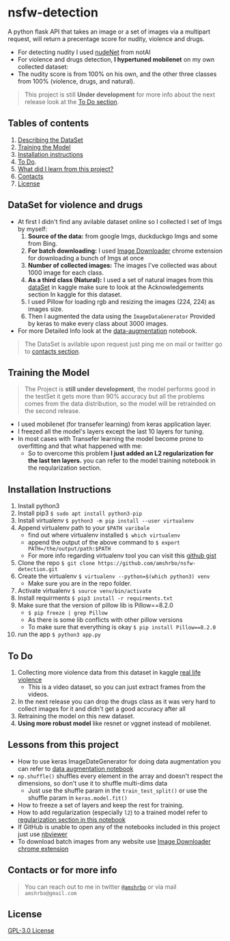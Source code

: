 # nsfw-detection
A python flask API that takes an image or a set of images via a multipart request, will return a precentage score for nudity, violence and drugs.
- For detecting nudity I used [nudeNet](https://github.com/notAI-tech/NudeNet) from notAI
- For violence and drugs detection, **I hypertuned mobilenet** on my own collected dataset:
- The nudity score is from 100% on his own, and the other three classes from 100% (violence, drugs, and natural).
> This project is still **Under development** for more info about the next release look at the [To Do section](#to-do).

## Tables of contents
1. [Describing the DataSet](#dataset-for-violence-and-drugs)
2. [Training the Model](#training-the-model)
3. [Installation instructions](#installation-instructions)
4. [To Do](#to-do).
5. [What did I learn from this project?](#lessons-from-this-project)
6. [Contacts](#contacts-or-for-more-info)
7. [License](#license)

## DataSet for violence and drugs
- At first I didn't find any avilable dataset online so I collected I set of Imgs by myself:
  1. **Source of the data:** from google Imgs, duckduckgo Imgs and some from Bing.
  1. **For batch downloading:** I used [Image Downloader](https://chrome.google.com/webstore/detail/image-downloader/cnpniohnfphhjihaiiggeabnkjhpaldj) chrome extension for downloading a bunch of Imgs at once 
  1. **Number of collected images:** The images I've collected was about 1000 image for each class.
  1. **As a third class (Natural):** I used a set of natural images from this [dataSet](https://www.kaggle.com/prasunroy/natural-images) in kaggle make sure to look at the Acknowledgements section In kaggle for this dataset. 
  1. I used Pillow for loading rgb and resizing the images (224, 224) as images size.
  1. Then I augmented the data using the `ImageDataGenerator` Provided by keras to make every class about 3000 images.
- For more Detailed Info look at the [data-augmentation](./data_preprocessing/data-augmentation.ipynb) notebook. 
> The DataSet is avilable upon request just ping me on mail or twitter go to [contacts section](#contacts-or-for-more-info).

## Training the Model
> The Project is **still under development**, the model performs good in the testSet it gets more than 90% accuracy but all the problems comes from the data distribution, so the model will be retrainded on the second release.
- I used mobilenet (for transefer learning) from keras application layer.
- I freezed all the model's layers except the last 10 layers for tuning.
- In most cases with Transefer learning the model become prone to overfitting and that what happened with me:
  - So to overcome this problem **I just added an L2 regularization for the last ten layers.** you can refer to the model training notebook in the reqularization section. 

## Installation Instructions
1. Install python3 
2. Install pip3 `$ sudo apt install python3-pip`
3. Install virtualenv `$ python3 -m pip install --user virtualenv`
4. Append virtualenv path to your `$PATH varibale`
    - find out where virtualenv installed `$ which virtualenv`
    - append the output of the above command to `$ export PATH=/the/output/path:$PATH`
    - For more info regarding virtualenv tool you can visit this [github gist](https://gist.github.com/amshrbo/2ca0afb88c428b79ddaf38374226b9e0)
5. Clone the repo `$ git clone https://github.com/amshrbo/nsfw-detection.git`
6. Create the virtualenv `$ virtualenv --python=$(which python3) venv`
    - Make sure you are in the repo folder.
7. Activate virtualenv `$ source venv/bin/activate`
8. Install requirments `$ pip3 install -r requirments.txt`
9. Make sure that the version of pillow lib is Pillow==8.2.0
    - `$ pip freeze | grep Pillow`
    - As there is some lib conflicts with other pillow versions
    - To make sure that everything is okay `$ pip install Pillow==8.2.0`
10. run the app `$ python3 app.py`

## To Do
1. Collecting more violence data from this dataset in kaggle [real life violence](https://www.kaggle.com/mohamedmustafa/real-life-violence-situations-dataset)
    - This is a video dataset, so you can just extract frames from the videos.
1. In the next release you can drop the drugs class as it was very hard to collect images for it and didn't get a good accuracy after all
1. Retraining the model on this new dataset.
1. **Using more robust model** like resnet or vggnet instead of mobilenet. 

## Lessons from this project
- How to use keras ImageDateGenerator for doing data augmentation you can refer to [data augmentation notebook](./data_preprocessing/data-augmentation.ipynb)
- `np.shuffle()` shuffles every element in the array and doesn't respect the dimensions, so don't use it to shuffle multi-dims data
  - Just use the shuffle param in the `train_test_split()` or use the shuffle param in `keras.model.fit()`
- How to freeze a set of layers and keep the rest for training.
- How to add regularization (especially `l2`) to a trained model refer to [regularization section in this notebook](./training_and_loading/nsfw_detection_training.ipynb)
- If GitHub is unable to open any of the notebooks included in this project just use [nbviewer](https://nbviewer.jupyter.org/)
- To download batch images from any website use [Image Downloader chrome extension](https://chrome.google.com/webstore/detail/image-downloader/cnpniohnfphhjihaiiggeabnkjhpaldj)

## Contacts or for more info
> You can reach out to me in twitter [`@amshrbo`](https://twitter.com/amshrbo) or via mail `amshrbo@gmail.com`

## License
[GPL-3.0 License](./LICENSE)
